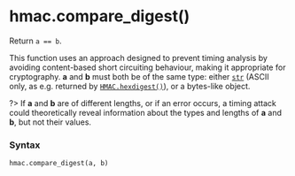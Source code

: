 # hmac.compare_digest()

Return `a == b`.

This function uses an approach designed to prevent timing analysis by avoiding content-based short circuiting behaviour, making it appropriate for cryptography. **a** and **b** must both be of the same type: either [`str`](/built-in-types/str/) (ASCII only, as e.g. returned by [`HMAC.hexdigest()`](/modules/hmac/HMAC/hexdigest.md)), or a bytes-like object.

?> If **a** and **b** are of different lengths, or if an error occurs, a timing attack could theoretically reveal information about the types and lengths of **a** and **b**, but not their values.

### Syntax

```python
hmac.compare_digest(a, b)
```